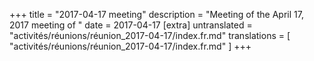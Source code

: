 +++
title = "2017-04-17 meeting"
description = "Meeting of the April 17, 2017 meeting of "
date = 2017-04-17
[extra]
untranslated = "activités/réunions/réunion_2017-04-17/index.fr.md"
translations = [
    "activités/réunions/réunion_2017-04-17/index.fr.md"
]
+++
